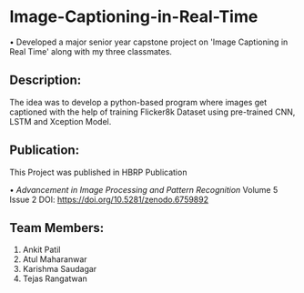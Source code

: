﻿# Image-Captioning-in-Real-Time

• Developed a major senior year capstone project on 'Image Captioning in Real Time' along with my three classmates.

## Description: 
The idea was to develop a python-based program where images get captioned with the help of training Flicker8k Dataset using pre-trained CNN, LSTM and Xception Model.

## Publication:
This Project was published in HBRP Publication

• *Advancement in Image Processing and Pattern Recognition*
Volume 5 Issue 2
DOI: https://doi.org/10.5281/zenodo.6759892

## Team Members:
1)  Ankit Patil
2)  Atul Maharanwar
3)  Karishma Saudagar
4)  Tejas Rangatwan
